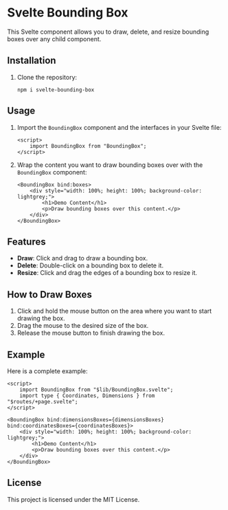 # Svelte Bounding Box

This Svelte component allows you to draw, delete, and resize bounding boxes over any child component.

## Installation

1. Clone the repository:
    ```
    npm i svelte-bounding-box
    ```

## Usage

1. Import the `BoundingBox` component and the interfaces in your Svelte file:
    ```svelte
    <script>
        import BoundingBox from "BoundingBox";
    </script>
    ```

2. Wrap the content you want to draw bounding boxes over with the `BoundingBox` component:
    ```svelte
    <BoundingBox bind:boxes>
        <div style="width: 100%; height: 100%; background-color: lightgrey;">
            <h1>Demo Content</h1>
            <p>Draw bounding boxes over this content.</p>
        </div>
    </BoundingBox>
    ```

## Features

- **Draw**: Click and drag to draw a bounding box.
- **Delete**: Double-click on a bounding box to delete it.
- **Resize**: Click and drag the edges of a bounding box to resize it.

## How to Draw Boxes

1. Click and hold the mouse button on the area where you want to start drawing the box.
2. Drag the mouse to the desired size of the box.
3. Release the mouse button to finish drawing the box.

## Example

Here is a complete example:

```svelte
<script>
    import BoundingBox from "$lib/BoundingBox.svelte";
    import type { Coordinates, Dimensions } from "$routes/+page.svelte";
</script>

<BoundingBox bind:dimensionsBoxes={dimensionsBoxes} bind:coordinatesBoxes={coordinatesBoxes}>
    <div style="width: 100%; height: 100%; background-color: lightgrey;">
        <h1>Demo Content</h1>
        <p>Draw bounding boxes over this content.</p>
    </div>
</BoundingBox>
```

## License

This project is licensed under the MIT License.
